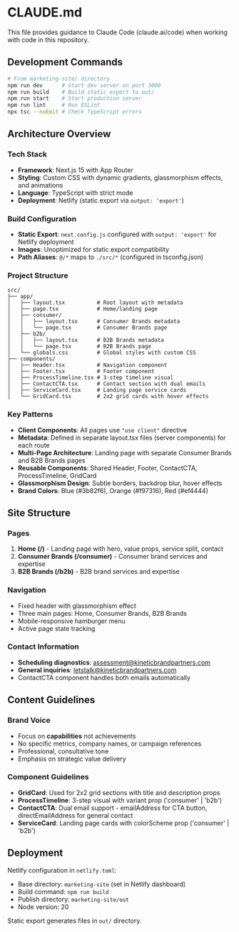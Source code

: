 # CLAUDE.md

This file provides guidance to Claude Code (claude.ai/code) when working with code in this repository.

## Development Commands

```bash
# From marketing-site/ directory
npm run dev      # Start dev server on port 3000
npm run build    # Build static export to out/
npm run start    # Start production server
npm run lint     # Run ESLint
npx tsc --noEmit # Check TypeScript errors
```

## Architecture Overview

### Tech Stack
- **Framework**: Next.js 15 with App Router
- **Styling**: Custom CSS with dynamic gradients, glassmorphism effects, and animations
- **Language**: TypeScript with strict mode
- **Deployment**: Netlify (static export via `output: 'export'`)

### Build Configuration
- **Static Export**: `next.config.js` configured with `output: 'export'` for Netlify deployment
- **Images**: Unoptimized for static export compatibility
- **Path Aliases**: `@/*` maps to `./src/*` (configured in tsconfig.json)

### Project Structure
```
src/
├── app/
│   ├── layout.tsx          # Root layout with metadata
│   ├── page.tsx            # Home/landing page
│   ├── consumer/
│   │   ├── layout.tsx      # Consumer Brands metadata
│   │   └── page.tsx        # Consumer Brands page
│   ├── b2b/
│   │   ├── layout.tsx      # B2B Brands metadata
│   │   └── page.tsx        # B2B Brands page
│   └── globals.css         # Global styles with custom CSS
├── components/
│   ├── Header.tsx          # Navigation component
│   ├── Footer.tsx          # Footer component
│   ├── ProcessTimeline.tsx # 3-step timeline visual
│   ├── ContactCTA.tsx      # Contact section with dual emails
│   ├── ServiceCard.tsx     # Landing page service cards
│   └── GridCard.tsx        # 2x2 grid cards with hover effects
```

### Key Patterns
- **Client Components**: All pages use `"use client"` directive
- **Metadata**: Defined in separate layout.tsx files (server components) for each route
- **Multi-Page Architecture**: Landing page with separate Consumer Brands and B2B Brands pages
- **Reusable Components**: Shared Header, Footer, ContactCTA, ProcessTimeline, GridCard
- **Glassmorphism Design**: Subtle borders, backdrop blur, hover effects
- **Brand Colors**: Blue (#3b82f6), Orange (#f97316), Red (#ef4444)

## Site Structure

### Pages
1. **Home (/)** - Landing page with hero, value props, service split, contact
2. **Consumer Brands (/consumer)** - Consumer brand services and expertise
3. **B2B Brands (/b2b)** - B2B brand services and expertise

### Navigation
- Fixed header with glassmorphism effect
- Three main pages: Home, Consumer Brands, B2B Brands
- Mobile-responsive hamburger menu
- Active page state tracking

### Contact Information
- **Scheduling diagnostics**: assessment@kineticbrandpartners.com
- **General inquiries**: letstalk@kineticbrandpartners.com
- ContactCTA component handles both emails automatically

## Content Guidelines

### Brand Voice
- Focus on **capabilities** not achievements
- No specific metrics, company names, or campaign references
- Professional, consultative tone
- Emphasis on strategic value delivery

### Component Guidelines
- **GridCard**: Used for 2x2 grid sections with title and description props
- **ProcessTimeline**: 3-step visual with variant prop ('consumer' | 'b2b')
- **ContactCTA**: Dual email support - emailAddress for CTA button, directEmailAddress for general contact
- **ServiceCard**: Landing page cards with colorScheme prop ('consumer' | 'b2b')

## Deployment

Netlify configuration in `netlify.toml`:
- Base directory: `marketing-site` (set in Netlify dashboard)
- Build command: `npm run build`
- Publish directory: `marketing-site/out`
- Node version: 20

Static export generates files in `out/` directory.
